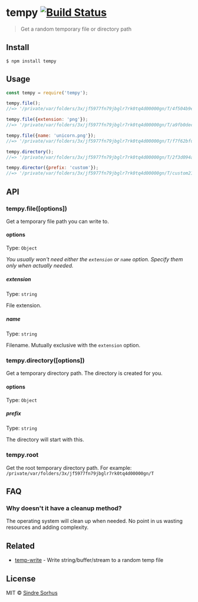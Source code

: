 # tempy [![Build Status](https://travis-ci.org/sindresorhus/tempy.svg?branch=master)](https://travis-ci.org/sindresorhus/tempy)

> Get a random temporary file or directory path


## Install

```
$ npm install tempy
```


## Usage

```js
const tempy = require('tempy');

tempy.file();
//=> '/private/var/folders/3x/jf5977fn79jbglr7rk0tq4d00000gn/T/4f504b9edb5ba0e89451617bf9f971dd'

tempy.file({extension: 'png'});
//=> '/private/var/folders/3x/jf5977fn79jbglr7rk0tq4d00000gn/T/a9fb0decd08179eb6cf4691568aa2018.png'

tempy.file({name: 'unicorn.png'});
//=> '/private/var/folders/3x/jf5977fn79jbglr7rk0tq4d00000gn/T/f7f62bfd4e2a05f1589947647ed3f9ec/unicorn.png'

tempy.directory();
//=> '/private/var/folders/3x/jf5977fn79jbglr7rk0tq4d00000gn/T/2f3d094aec2cb1b93bb0f4cffce5ebd6'

tempy.director({prefix: 'custom'});
//=> '/private/var/folders/3x/jf5977fn79jbglr7rk0tq4d00000gn/T/custom21524d18f6d084ce97a250d6b300908e'
```


## API

### tempy.file([options])

Get a temporary file path you can write to.

#### options

Type: `Object`

*You usually won't need either the `extension` or `name` option. Specify them only when actually needed.*

##### extension

Type: `string`

File extension.

##### name

Type: `string`

Filename. Mutually exclusive with the `extension` option.

### tempy.directory([options])

Get a temporary directory path. The directory is created for you.

#### options

Type: `Object`

##### prefix

Type: `string`

The directory will start with this.

### tempy.root

Get the root temporary directory path. For example: `/private/var/folders/3x/jf5977fn79jbglr7rk0tq4d00000gn/T`


## FAQ

### Why doesn't it have a cleanup method?

The operating system will clean up when needed. No point in us wasting resources and adding complexity.


## Related

- [temp-write](https://github.com/sindresorhus/temp-write) - Write string/buffer/stream to a random temp file


## License

MIT © [Sindre Sorhus](https://sindresorhus.com)
